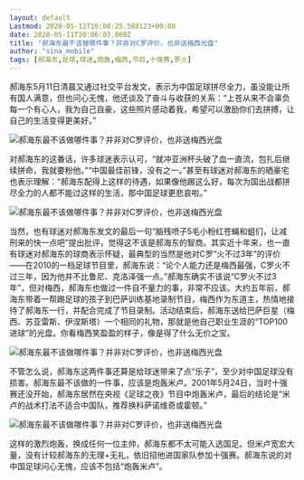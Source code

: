 ```yaml
---
layout: default
Lastmod: 2020-05-12T16:08:25.588123+00:00
date: 2020-05-11T20:06:03.000Z
title: "郝海东最不该做哪件事？并非对C罗评价，也非送梅西光盘"
author: "sina_mobile"
tags: [郝海东,足球,球迷,炮轰,梅西,节目,十强赛,罗火]
---
```


郝海东5月11日清晨又通过社交平台发文，表示为中国足球拼尽全力，虽没能让所有国人满意，但也问心无愧，他还谈及了奋斗与收获的关系：“上苍从来不会辜负每一个有心人，我为自己自豪，这些照片感动着我，希望可以激励你们去拼搏，让自己的生活变得更美好。”

![郝海东最不该做哪件事？并非对C罗评价，也非送梅西光盘](https://images.weserv.nl/?url=http%3A//n.sinaimg.cn/sinakd20200512ac/238/w583h455/20200512/94c5-itmiwrz1381114.jpg)

对郝海东的这番话，许多球迷表示认可，“就冲亚洲杯头破了血一直流，包扎后继续拼命，我就要粉他。”“中国最佳前锋，没有之一。”甚至有球迷对郝海东的晒豪宅也表示理解：“郝海东配得上这样的待遇，如果像他踢这么好，每次为国出战都拼尽全力的人都不能过这样的生活，那中国足球更悲哀啦。”

![郝海东最不该做哪件事？并非对C罗评价，也非送梅西光盘](https://images.weserv.nl/?url=http%3A//n.sinaimg.cn/sinakd20200512ac/34/w500h334/20200512/c6d2-itmiwrz1381115.jpg)

当然，也有球迷对郝海东发文的最后一句“脑残喷子5毛小粉红苍蝇和蛆们，让减刑来的快一点吧”提出批评，觉得这不该是郝海东的智商。其实近十年来，也一直有球迷对郝海东的球商表示怀疑，最典型的当然是他对C罗“火不过3年”的评价——在2010的一档足球节目里，郝海东说：“论个人能力还是梅西最强，C罗火不过三年，因为他并不比鲁尼、克洛泽强一点。”郝海东确实不该说“C罗火不过3年”，但对梅西，郝海东也做过一件自不量力的事，非常不应该。大约五年前，郝海东带着一帮踢足球的孩子到巴萨训练基地录制节目，梅西作为东道主，热情地接待了郝海东一行，并配合完成了节目录制。活动结束后，郝海东送给巴萨巨星（梅西、苏亚雷斯、伊涅斯塔）一个相同的礼物，那就是他自己职业生涯的“TOP100进球”的光盘。你看梅西笑盈盈的样子，像是得了什么无价之宝。

![郝海东最不该做哪件事？并非对C罗评价，也非送梅西光盘](https://images.weserv.nl/?url=http%3A//n.sinaimg.cn/sinakd20200512ac/288/w640h448/20200512/15ca-itmiwrz1381111.jpg)

不管怎么说，郝海东这两件事还算是给球迷带来了点“乐子”，至少对中国足球没有损害。郝海东最不该做的一件事，应该是炮轰米卢。2001年5月24日，当时十强赛还没开始，郝海东居然在央视《足球之夜》节目中炮轰米卢，最后的结论是“米卢的战术打法不适合中国队，推荐换科萨诺维奇或霍顿。”

![郝海东最不该做哪件事？并非对C罗评价，也非送梅西光盘](https://images.weserv.nl/?url=http%3A//n.sinaimg.cn/sinakd20200512ac/219/w611h408/20200512/5d05-itmiwrz1381113.jpg)

这样的激烈炮轰，换成任何一位主帅，郝海东都不太可能入选国足。但米卢宽宏大量，没有计较郝海东的无理+无礼，依旧招他进国家队参加十强赛。郝海东说的对中国足球问心无愧，应该不包括“炮轰米卢”。

